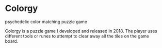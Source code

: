 # Colorgy
psychedelic color matching puzzle game 

Colorgy is a puzzle game I developed and released in 2018.  The player uses different tools or runes to attempt to clear away all the tiles on the game board.
